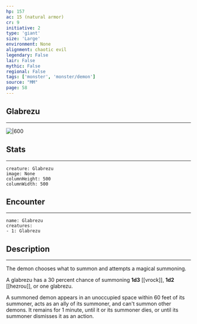 ```yaml
---
hp: 157
ac: 15 (natural armor)
cr: 9
initiative: 2
type: 'giant'    
size: 'Large'
environment: None
alignment: chaotic evil
legendary: False
lair: False
mythic: False
regional: False
tags: ['monster', 'monster/demon']
source: "MM"
page: 58
---
```


## Glabrezu
---

![|600](D:/Program%20Files/5e.tools/img/bestiary/MM/Glabrezu.jpg)

## Stats
---

```statblock
creature: Glabrezu
image: None
columnHeight: 500
columnWidth: 500
```

## Encounter
---

```encounter-table
name: Glabrezu
creatures:
- 1: Glabrezu
```

## Description
---


The demon chooses what to summon and attempts a magical summoning.

A glabrezu has a 30 percent chance of summoning **1d3** [[vrock]], **1d2** [[hezrou]], or one glabrezu.

A summoned demon appears in an unoccupied space within 60 feet of its summoner, acts as an ally of its summoner, and can't summon other demons. It remains for 1 minute, until it or its summoner dies, or until its summoner dismisses it as an action.





